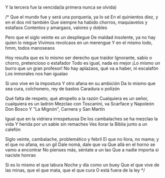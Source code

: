 Y la tercera fue la vencida(la primera nunca se olvida)

/*
Que el mundo fue y será una porquería, ya lo sé
En el quinientos diez, y en el dos mil también
Que siempre ha habido chorros, maquiavelos y estafaos
Contentos y amargaos, valores y dobles

Pero que el siglo veinte es un despliegue
De maldad insolente, ya no hay quien lo niegue
Vivimos revolcaos en un merengue
Y en el mismo lodo, hmm, todos manoseaos

Hoy resulta que es lo mismo ser derecho que traidor
Ignorante, sabio o chorro, pretencioso o estafador
Todo es igual, nada es mejor
¡Lo mismo un burro que un gran profesor!
No hay aplazaos, qué va a haber, ni escalafón
Los inmorales nos han igualao

Si uno vive en la impostura
Y otro afana en su ambición
Da lo mismo que sea cura, colchonero, rey de bastos
Caradura o polizón

Qué falta de respeto, qué atropello a la razón
Cualquiera es un señor, cualquiera es un ladrón
Mezclao con Toscanini, va Scarface y Napoleón
Don Bosco Y "La Mignón", Carnera y San Martín

Igual que en la vidriera irrespetuosa
De los cambalaches se ha mezclao la vida
Y herida por un sable sin remaches
Ves llorar la Biblia junto a un calefón

Siglo veinte, cambalache, problemático y febril
El que no llora, no mama; y el que no afana, es un gil
Dale nomá, dale que va
Que allá en el horno se vamo a encontrar
No pienses más, séntate a un lao
Que a nadie importa si naciste honrao

Si es lo mismo el que labura
Noche y día como un buey
Que el que vive de las minas, que el que mata, que el que cura
O está fuera de la ley
*/
